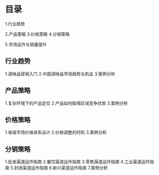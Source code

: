 # 目录
1.行业趋势

2.产品策略
3.价格策略
4.分销策略

5.市场运作与销量提升

## 行业趋势
1.调味品营销入门
2.中国调味品市场趋势与机会
3.案例分析

## 产品策略
1.复杂环境下的产品定位
2.产品如何取得区域竞争优势
3.案例分析

## 价格策略
1.省级市场价格体系设计
2.价格调整的时机
3.案例分析

## 分销策略
1.批发渠道运作指南
2.餐饮渠道运作指南
3.零售渠道运作指南
4.工业渠道运作指南
5.封闭渠道运作指南
6.新兴渠道运作指南
7.案例分析
